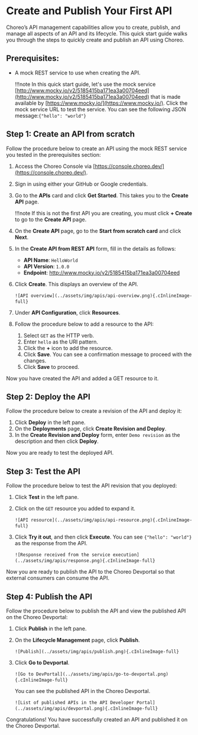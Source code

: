 # Create and Publish Your First API

Choreo’s API management capabilities allow you to create, publish, and manage all aspects of an API and its lifecycle.
This quick start guide walks you through the steps to quickly create and publish an API using Choreo. 

## Prerequisites:
- A mock REST service to use when creating the API. 
    
    !!!note
        In this quick start guide, let's use the mock service [http://www.mocky.io/v2/5185415ba171ea3a00704eed](http://www.mocky.io/v2/5185415ba171ea3a00704eed) that is made available by [https://www.mocky.io/](https://www.mocky.io/). Click the mock service URL to test the service. You can see the following JSON message:`{"hello": "world"}`
 
## Step 1: Create an API from scratch
Follow the procedure below to create an API using the mock REST service you tested in the prerequisites section:

1. Access the Choreo Console via [https://console.choreo.dev/](https://console.choreo.dev/).
2. Sign in using either your GitHub or Google credentials.
3. Go to the **APIs** card and click **Get Started**. This takes you to the **Create API** page. 
    
    !!!note
        If this is not the first API you are creating, you must click **+ Create** to go to the **Create API** page.

4. On the **Create API** page, go to the **Start from scratch card** and click **Next**.
5. In the **Create API from REST API** form, fill in the details as follows:
    - **API Name**: `HelloWorld`
    - **API Version**: `1.0.0`
    - **Endpoint**: http://www.mocky.io/v2/5185415ba171ea3a00704eed
6. Click **Create**. This displays an overview of the API.

       ![API overview](../assets/img/apis/api-overview.png){.cInlineImage-full}
       
7. Under **API Configuration**, click **Resources**.
8. Follow the procedure below to add a resource to the API:
    1. Select `GET` as the HTTP verb.
    2. Enter `hello` as the URI pattern.
    3. Click the **+** icon to add the resource.
    4. Click **Save**. You can see a confirmation message to proceed with the changes.
    5. Click **Save** to proceed.

Now you have created the API and added a GET resource to it.

## Step 2: Deploy the API
Follow the procedure below to create a revision of the API and deploy it:

1. Click **Deploy** in the left pane.
2. On the **Deployments** page, click **Create Revision and Deploy**.
3. In the **Create Revision and Deploy** form, enter `Demo revision` as the description and then click **Deploy**.

Now you are ready to test the deployed API.

## Step 3: Test the API
Follow the procedure below to test the API revision that you deployed:

1. Click **Test** in the left pane.
2. Click on the `GET` resource you added to expand it.

       ![API resource](../assets/img/apis/api-resource.png){.cInlineImage-full}

3. Click **Try it out**, and then click **Execute**. You can see `{"hello": "world"}` as the response from the API.

       ![Response received from the service execution](../assets/img/apis/response.png){.cInlineImage-full}

Now you are ready to publish the API to the Choreo Devportal so that external consumers can consume the API.

## Step 4: Publish the API
Follow the procedure below to publish the API and view the published API on the Choreo Devportal:

1. Click **Publish** in the left pane.
2. On the **Lifecycle Management** page, click **Publish**.

       ![Publish](../assets/img/apis/publish.png){.cInlineImage-full}

3. Click **Go to Devportal**.

       ![Go to DevPortal](../assets/img/apis/go-to-devportal.png){.cInlineImage-full}

     You can see the published API in the Choreo Devportal.

       ![List of published APIs in the API Developer Portal](../assets/img/apis/devportal.png){.cInlineImage-full}

Congratulations! You have successfully created an API and published it on the Choreo Devportal.

